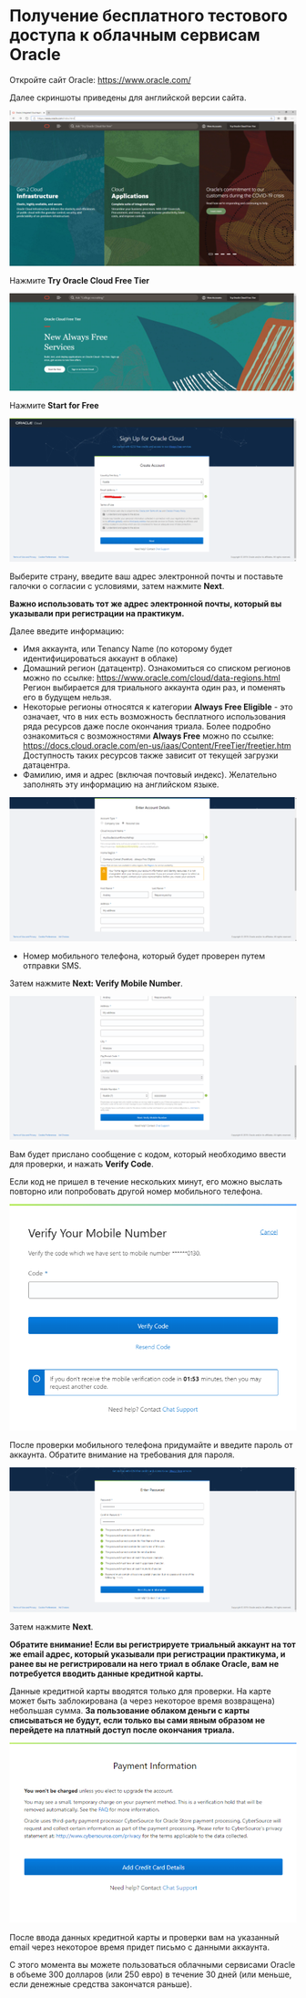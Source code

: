 # Получение бесплатного тестового доступа к облачным сервисам Oracle

Откройте сайт Oracle: https://www.oracle.com/

Далее скриншоты приведены для английской версии сайта.

![](media/ft/image1.png)

Нажмите **Try Oracle Cloud Free Tier**

![](media/ft/image2.png)

Нажмите **Start for Free**

![](media/ft/image3.png)

Выберите страну, введите ваш адрес электронной почты и поставьте галочки о согласии с условиями, затем нажмите **Next**.

**Важно использовать тот же адрес электронной почты, который вы указывали при регистрации на практикум.**

Далее введите информацию:

* Имя аккаунта, или Tenancy Name (по которому будет идентифицироваться аккаунт в облаке)
* Домашний регион (датацентр). Ознакомиться со списком регионов можно по ссылке: https://www.oracle.com/cloud/data-regions.html Регион выбирается для триального аккаунта один раз, и поменять его в будущем нельзя. 
* Некоторые регионы относятся к категории **Always Free Eligible** - это означает, что в них есть возможность бесплатного использования ряда ресурсов даже после окончания триала. Более подробно ознакомиться с возможностями **Always Free** можно по ссылке: https://docs.cloud.oracle.com/en-us/iaas/Content/FreeTier/freetier.htm Доступность таких ресурсов также зависит от текущей загрузки датацентра.
* Фамилию, имя и адрес (включая почтовый индекс). Желательно заполнять эту информацию на английском языке.

![](media/ft/image4.png)

* Номер мобильного телефона, который будет проверен путем отправки SMS.

Затем нажмите **Next: Verify Mobile Number**.

![](media/ft/image5.png)

Вам будет прислано сообщение с кодом, который необходимо ввести для проверки, и нажать **Verify Code**.

Если код не пришел в течение нескольких минут, его можно выслать повторно или попробовать другой номер мобильного телефона.

![](media/ft/image6.png)

После проверки мобильного телефона придумайте и введите пароль от аккаунта. Обратите внимание на требования для пароля.

![](media/ft/image7.png)

Затем нажмите **Next**.

**Обратите внимание! Если вы регистрируете триальный аккаунт на тот же email адрес, который указывали при регистрации практикума, и ранее вы не регистрировали на него триал в облаке Oracle, вам не потребуется вводить данные кредитной карты.**

Данные кредитной карты вводятся только для проверки. На карте может быть заблокирована (а через некоторое время возвращена) небольшая сумма. **За пользование облаком деньги с карты списываться не будут, если только вы сами явным образом не перейдете на платный доступ после окончания триала.**

![](media/ft/image8.png)

После ввода данных кредитной карты и проверки вам на указанный email через некоторое время придет письмо с данными аккаунта.

С этого момента вы можете пользоваться облачными сервисами Oracle в объеме 300 долларов (или 250 евро) в течение 30 дней (или меньше, если денежные средства закончатся раньше).